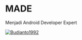 # MADE
Menjadi Android Developer Expert

[![Budianto1992](https://circleci.com/gh/Budianto1992/MADE.svg?style=svg)](https://circleci.com/gh/Budianto1992/MADE)
